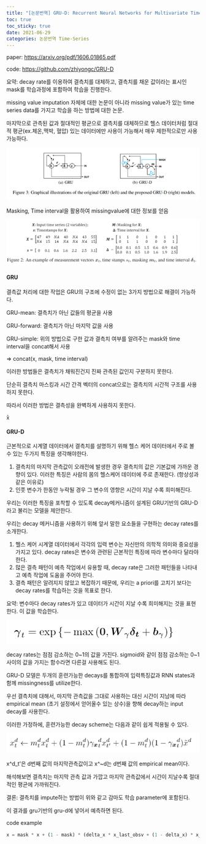```yaml
---
title: "[논문번역] GRU-D: Recurrent Neural Networks for Multivariate Time Series with Missing Values (2016)"
toc: true
toc_sticky: true
date: 2021-06-29
categories: 논문번역 Time-Series
---
```


paper: <https://arxiv.org/pdf/1606.01865.pdf>

code: <https://github.com/zhiyongc/GRU-D>



요약: decay rate를 이용하여 결측치를 대체하고, 결측치를 채운 값이라는 표시인 mask를 학습과정에 포함하여 학습을 진행한다.  

missing value imputation 자체에 대한 논문이 아니라 missing value가 있는 time series data를 가지고 학습을 하는 방법에 대한 논문.   

마지막으로 관측된 값과 절대적인 평균으로 결측치를 대체하므로 헬스 데이터처럼 절대적 평균(ex.체온,맥박, 혈압) 있는 데이터에만 사용이 가능해서 매우 제한적으로만 사용 가능하다.  



 ![image-20210622142841300](/assets/images/2021-06-29-pr-grud-post.assets/image-20210622142841300.png)





Masking, Time interval을 활용하여 missingvalue에 대한 정보를 얻음  

![image-20210621161733698](/assets/images/2021-06-29-pr-grud-post.assets/image-20210621161733698.png)



#### GRU

결측값 처리에 대한 작업은 GRU의 구조에 수정이 없는 3가지 방법으로 해결이 가능하다.  

GRU-mean: 결측치가 아닌 값들의 평균을 사용  

GRU-forward: 결측치가 아닌 마지막 값을 사용  

GRU-simple: 위의 방법으로 구한 값과 결측치 여부를 알려주는 mask와 time interval을 concat해서 사용  

=> concat(x, mask, time interval)  



이러한 방법들은 결측치가 채워진건지 진짜 관측된 값인지 구분하지 못한다.  

단순히 결측치 마스킹과 시간 간격 벡터의 concat으로는 결측치의 시간적 구조를 사용하지 못한다.  

따라서 이러한 방법은 결측성을 완벽하게 사용하지 못한다.  



&#772;x

#### GRU-D

근본적으로 시계열 데이터에서 결측치를 설명하기 위해 헬스 케어 데이터에서 주로 볼 수 있는 두가지 특징을 생각해야한다. 

1. 결측치의 마지막 관측값이 오래전에 발생한 경우 결측치의 값은 기본값에 가까운 경향이 있다.
   이러한 특징은 사람의 몸의 헬스케어 데이터에 주로 존재한다. (항상성과 같은 이유로)
2. 인풋 변수가 한동안 누락될 경우 그 변수의 영향은 시간이 지날 수록 희미해진다.

우리는 이러한 특징을 포착할 수 있도록 decay메커니즘이 설계된 GRU기반의 GRU-D라고 불리는 모델을 제안한다.



우리는 decay 메커니즘을 사용하기 위해 앞서 말한 요소들을 구현하는 decay rates를 소개한다.

1. 헬스 케어 시계열 데이터에서 각각의 입력 변수는 자신만의 의학적 의미와 중요성을 가지고 있다. decay rates은 변수와 관련된 근본적인 특징에 따라 변수마다 달라야 한다.
2. 많은 결측 패턴이 예측 작업에서 유용할 때, decay rate은 그러한 패턴들을 나타내고 예측 작업에 도움을 주어야 한다.
3. 결측 패턴은 알려지지 않았고 복잡하기 때문에, 우리는 a priori를 고치기 보다는 decay rates를 학습하는 것을 목표로 한다.

요약: 변수마다 decay rates가 있고 데이터가 시간이 지날 수록 희미해지는 것을 표현한다. 이 값을 학습한다.

![image-20210621170759604](/assets/images/2021-06-29-pr-grud-post.assets/image-20210621170759604.png)

 decay rates는 점점 감소하는 0~1의 값을 가진다. sigmoid와 같이 점점 감소하는 0~1사이의 값을 가지는 함수라면 다른걸 사용해도 된다.



GRU-D 모델은 두개의 훈련가능한 decays를 통합하여 입력특징값과 RNN states과 함께 missingness를 utilize한다.

우선 결측치에 대해서, 마지막 관측값을 그대로 사용하는 대신 시간이 지남에 따라 empirical mean (초기 설정에서 얻어올수 있는 상수)을 향해 decay하는 input decay를 사용한다.

이러한 가정하에, 훈련가능한 decay scheme는 다음과 같이 쉽게 적용될 수 있다.

![image-20210621171829662](/assets/images/2021-06-29-pr-grud-post.assets/image-20210621171829662.png)

x^d_t'은 d번째 값의 마지막관측값이고 x^~d는 d번째 값의 empirical mean이다.

해석해보면 결측치는 마지막 관측 값과 가깝고 마지막 관측값에서 시간이 지날수록 절대적인 평균에 가까워진다.



결론: 결측치를 impute하는 방법이 위와 같고 감마도 학습 parameter에 포함된다.

이 결과를 gru기반의 gru-d에 넣어서 예측하면 된다.

code example

```python
x = mask * x + (1 - mask) * (delta_x * x_last_obsv + (1 - delta_x) * x_mean)
```



